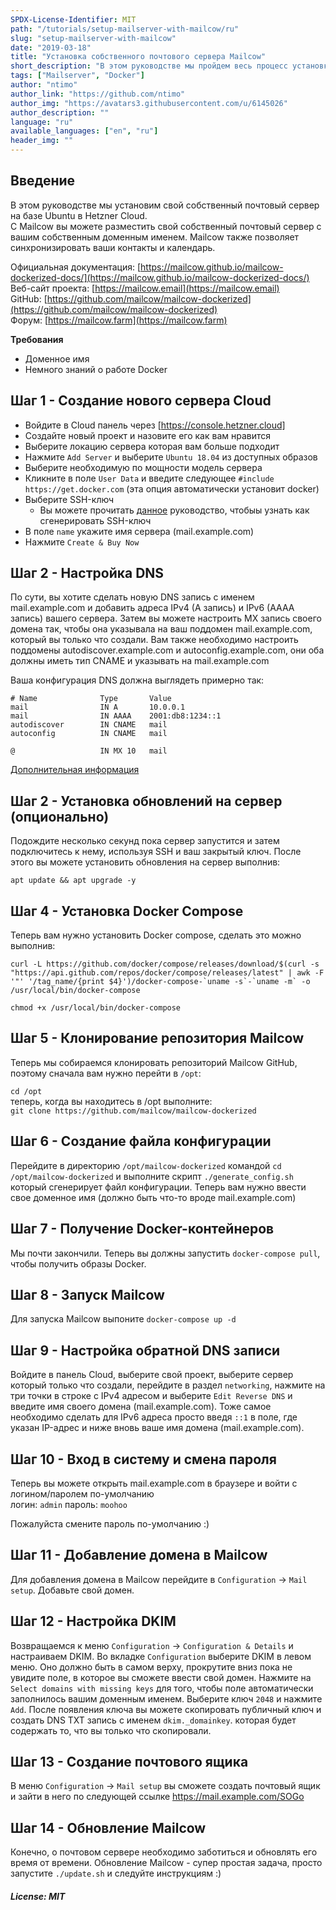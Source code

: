 ```yaml
---
SPDX-License-Identifier: MIT
path: "/tutorials/setup-mailserver-with-mailcow/ru"
slug: "setup-mailserver-with-mailcow"
date: "2019-03-18"
title: "Установка собственного почтового сервера Mailcow"
short_description: "В этом руководстве мы пройдем весь процесс установки своего собственного почтового сервера запущенного в Docker на базе Ubuntu"
tags: ["Mailserver", "Docker"]
author: "ntimo"
author_link: "https://github.com/ntimo"
author_img: "https://avatars3.githubusercontent.com/u/6145026"
author_description: ""
language: "ru"
available_languages: ["en", "ru"]
header_img: ""
---
```



## Введение

В этом руководстве мы установим свой собственный почтовый сервер на базе Ubuntu в Hetzner Cloud.  
С Mailcow вы можете разместить свой собственный почтовый сервер с вашим собственным доменным именем. Mailcow также позволяет синхронизировать ваши контакты и календарь.

Официальная документация: [https://mailcow.github.io/mailcow-dockerized-docs/](https://mailcow.github.io/mailcow-dockerized-docs/)  
Веб-сайт проекта: [https://mailcow.email](https://mailcow.email)  
GitHub: [https://github.com/mailcow/mailcow-dockerized](https://github.com/mailcow/mailcow-dockerized)  
Форум: [https://mailcow.farm](https://mailcow.farm)  

**Требования**

* Доменное имя
* Немного знаний о работе Docker

## Шаг 1 - Создание нового сервера Cloud

* Войдите в Cloud панель через [https://console.hetzner.cloud]
* Создайте новый проект и назовите его как вам нравится
* Выберите локацию сервера которая вам больше подходит
* Нажмите `Add Server` и выберите `Ubuntu 18.04` из доступных образов
* Выберите необходимую по мощности модель сервера
* Кликните в поле `User Data` и введите следующее `#include https://get.docker.com` (эта опция автоматически установит docker)
* Выберите SSH-ключ
    * Вы можете прочитать [данное](https://help.github.com/en/enterprise/2.16/user/articles/generating-a-new-ssh-key-and-adding-it-to-the-ssh-agent)  руководство, чтобыы узнать как сгенерировать SSH-ключ
* В поле `name` укажите имя сервера (mail.example.com)
* Нажмите `Create & Buy Now`

## Шаг 2 - Настройка DNS

По сути, вы хотите сделать новую DNS запись с именем mail.example.com и добавить адреса IPv4 (A запись) и IPv6 (AAAA запись) вашего сервера.
Затем вы можете настроить MX запись своего домена так, чтобы она указывала на ваш поддомен mail.example.com, который вы только что создали.
Вам также необходимо настроить поддомены autodiscover.example.com и autoconfig.example.com, они оба должны иметь тип CNAME и указывать на mail.example.com

Ваша конфигурация DNS должна выглядеть примерно так:

```
# Name              Type       Value
mail                IN A       10.0.0.1
mail                IN AAAA    2001:db8:1234::1
autodiscover        IN CNAME   mail
autoconfig          IN CNAME   mail

@                   IN MX 10   mail
```

[Дополнительная информация](https://mailcow.github.io/mailcow-dockerized-docs/prerequisite-dns/)

## Шаг 2 - Установка обновлений на сервер (опционально)

Подождите несколько секунд пока сервер запустится и затем подключитесь к нему, используя SSH и ваш закрытый ключ.
После этого вы можете установить обновления на сервер выполнив:  

`apt update && apt upgrade -y`  

## Шаг 4 - Установка Docker Compose

Теперь вам нужно установить Docker compose, сделать это можно выполнив:

```curl -L https://github.com/docker/compose/releases/download/$(curl -s "https://api.github.com/repos/docker/compose/releases/latest" | awk -F '"' '/tag_name/{print $4}')/docker-compose-`uname -s`-`uname -m` -o /usr/local/bin/docker-compose```  

`chmod +x /usr/local/bin/docker-compose`  

## Шаг 5 - Клонирование репозитория Mailcow

Теперь мы собираемся клонировать репозиторий Mailcow GitHub, поэтому сначала вам нужно перейти в `/opt`:

`cd /opt`  
теперь, когда вы находитесь в /opt выполните:  
`git clone https://github.com/mailcow/mailcow-dockerized`  

## Шаг 6 - Создание файла конфигурации

Перейдите в директорию `/opt/mailcow-dockerized` командой `cd /opt/mailcow-dockerized` и выполните скрипт `./generate_config.sh` который сгенерирует файл конфигурации. Теперь вам нужно ввести свое доменное имя (должно быть что-то вроде mail.example.com)

## Шаг 7 - Получение Docker-контейнеров

Мы почти закончили. Теперь вы должны запустить `docker-compose pull`, чтобы получить образы Docker.

## Шаг 8 - Запуск Mailcow

Для запуска Mailcow выпоните `docker-compose up -d`

## Шаг 9 - Настройка обратной DNS записи

Войдите в панель Cloud, выберите свой проект, выберите сервер который только что создали, перейдите в раздел `networking`, нажмите на три точки в строке с IPv4 адресом и выберите `Edit Reverse DNS` и введите имя своего домена (mail.example.com). Тоже самое необходимо сделать для IPv6 адреса просто введя `::1` в поле, где указан IP-адрес и ниже вновь ваше имя домена (mail.example.com).

## Шаг 10 - Вход в систему и смена пароля

Теперь вы можете открыть mail.example.com в браузере и войти с логином/паролем по-умолчанию  
логин: `admin`
пароль: `moohoo`

Пожалуйста смените пароль по-умолчанию :)

## Шаг 11 - Добавление домена в Mailcow

Для добавления домена в Mailcow перейдите в `Configuration` -> `Mail setup`. Добавьте свой домен.

## Шаг 12 - Настройка DKIM

Возвращаемся к меню `Configuration` -> `Configuration & Details` и настраиваем DKIM. Во вкладке `Configuration` выберите DKIM в левом меню. Оно должно быть в самом верху, прокрутите вниз пока не увидите поле, в которое вы сможете ввести свой домен. Нажмите на `Select domains with missing keys` для того, чтобы поле автоматически заполнилось вашим доменным именем. Выберите ключ `2048` и нажмите `Add`. После появления ключа вы можете скопировать публичный ключ и создать DNS TXT запись с именем `dkim._domainkey`. которая будет содержать то, что вы только что скопировали.

## Шаг 13 - Создание почтового ящика

В меню `Configuration` -> `Mail setup` вы сможете создать почтовый ящик и зайти в него по следующей ссылке https://mail.example.com/SOGo

## Шаг 14 - Обновление Mailcow

Конечно, о почтовом сервере необходимо заботиться и обновлять его время от времени. Обновление Mailcow - супер простая задача, просто запустите `./update.sh` и следуйте инструкциям :)

##### License: MIT
